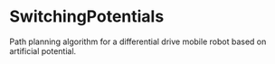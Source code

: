 # SwitchingPotentials
Path planning algorithm for a differential drive mobile robot based on artificial potential. 

